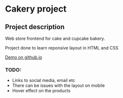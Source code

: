# Cakery project

## Project description

Web store frontend for cake and cupcake bakery.

Project done to learn reponsive layout in HTML and CSS

[Demo on github.io](https://robotsson.github.io/cakery/index.html)

### TODO:

- Links to social media, email etc
- There can be issues with the layout on mobile
- Hover effect on the products




